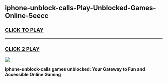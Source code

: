 
## iphone-unblock-calls-Play-Unblocked-Games-Online-5eecc
<h3>
<a href="https://premium76.site?title=iphone-unblock-calls&ref=25A">CLICK TO PLAY</a></h3>
<hr>

<h3>
<a href="https://premium76.site?title=iphone-unblock-calls&ref=25A">CLICK 2 PLAY</a>
  
</h3>

<a href="https://premium76.site?title=iphone-unblock-calls&ref=25A"><img src="https://clearcache.store/games.png"></a>


**iphone-unblock-calls games unblocked: Your Gateway to Fun and Accessible Online Gaming**
